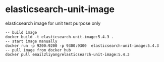 # elasticsearch-unit-image
elasticsearch image for unit test purpose only
```
-- build image
docker build -t elasticsearch-unit-image:5.4.3 .
-- start image manually
docker run -p 9200:9200 -p 9300:9300  elasticsearch-unit-image:5.4.3
-- pull image from docker hub
docker pull email2liyang/elasticsearch-unit-image:5.4.3
```